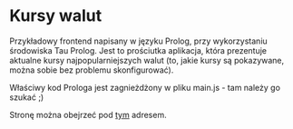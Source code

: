# Kursy walut

Przykładowy frontend napisany w języku Prolog, przy wykorzystaniu środowiska Tau Prolog. Jest to prościutka aplikacja, która prezentuje aktualne kursy najpopularniejszych walut (to, jakie kursy są pokazywane, można sobie bez problemu skonfigurować).

Właściwy kod Prologa jest zagnieżdżony w pliku main.js - tam należy go szukać ;)

Stronę można obejrzeć pod [tym](https://qwercik.github.io/prolog-kursy-walut) adresem.

